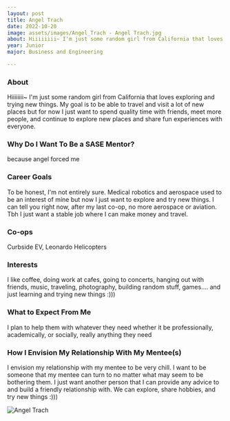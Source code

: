 ```yaml
---
layout: post
title: Angel Trach 
date: 2022-10-20
image: assets/images/Angel_Trach - Angel Trach.jpg
about: Hiiiiiiii~ I'm just some random girl from California that loves exploring and trying new things. My goal is to be able to travel and visit a lot of new places but for now I just want to spend quality time with friends, meet more people, and continue to explore new places and share fun experiences with everyone. 
year: Junior
major: Business and Engineering

---
```


### About

Hiiiiiiii~ I'm just some random girl from California that loves exploring and trying new things. My goal is to be able to travel and visit a lot of new places but for now I just want to spend quality time with friends, meet more people, and continue to explore new places and share fun experiences with everyone. 

### Why Do I Want To Be a SASE Mentor?

because angel forced me 

### Career Goals

To be honest, I'm not entirely sure. Medical robotics and aerospace used to be an interest of mine but now I just want to explore and try new things. I can tell you right now, after my last co-op, no more aerospace or aviation. Tbh I just want a stable job where I can make money and travel. 

### Co-ops

Curbside EV, Leonardo Helicopters

### Interests

I like coffee, doing work at cafes, going to concerts, hanging out with friends, music, traveling, photography, building random stuff, games.... and just learning and trying new things :)))

### What to Expect From Me

I plan to help them with whatever they need whether it be professionally, academically, or socially, really anything they need

### How I Envision My Relationship With My Mentee(s) 

I envision my relationship with my mentee to be very chill. I want to be someone that my mentee can turn to no matter what may seem to be bothering them. I just want another person that I can provide any advice to and build a friendly relationship with. We can explore, share hobbies, and try new things :)))

<div class="text-center my-5">
    <img src="https://sase-drexel.github.io/mentorship-2022/assets/images/Angel_Trach - Angel Trach.jpg" alt="Angel Trach" class="rounded post-img" />
</div>
